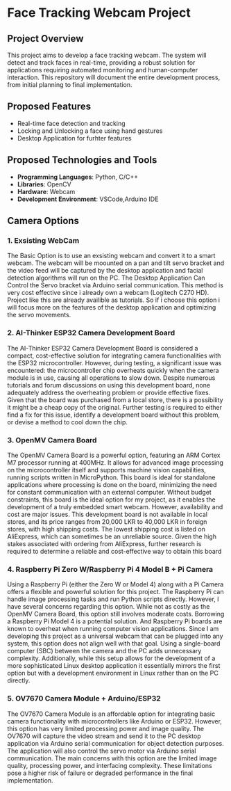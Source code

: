 # Face Tracking Webcam Project

## Project Overview
This project aims to develop a face tracking webcam. The system will detect and track faces in real-time, providing a robust solution for applications requiring automated monitoring and human-computer interaction. This repository will document the entire development process, from initial planning to final implementation.

## Proposed Features
- Real-time face detection and tracking
- Locking and Unlocking a face using hand gestures
- Desktop Application for furhter features

## Proposed Technologies and Tools
- **Programming Languages**: Python, C/C++
- **Libraries**: OpenCV
- **Hardware**: Webcam
- **Development Environment**: VSCode,Arduino IDE

## Camera Options
### 1. Exsisting WebCam
The Basic Option is to use an exsisting webcam and convert it to a smart webcam. The webcam will be moounted on a pan and tilt servo bracket and the video feed will be captured by the desktop application and facial detection algorithms will run on the PC. The Desktop Application Can Control the Servo bracket via Arduino serial communication. This method is very cost effective since i already own a webcam (Logitech C270 HD). Project like this are already availible as tutorials. So if i choose this option i will focus more on the features of the desktop application and optimizing the servo movements.

### 2. AI-Thinker ESP32 Camera Development Board
The AI-Thinker ESP32 Camera Development Board is considered a compact, cost-effective solution for integrating camera functionalities with the ESP32 microcontroller. However, during testing, a significant issue was encountered: the microcontroller chip overheats quickly when the camera module is in use, causing all operations to slow down. Despite numerous tutorials and forum discussions on using this development board, none adequately address the overheating problem or provide effective fixes. Given that the board was purchased from a local store, there is a possibility it might be a cheap copy of the original. Further testing is required to either find a fix for this issue, identify a development board without this problem, or devise a method to cool down the chip.

### 3. OpenMV Camera Board
The OpenMV Camera Board is a powerful option, featuring an ARM Cortex M7 processor running at 400MHz. It allows for advanced image processing on the microcontroller itself and supports machine vision capabilities, running scripts written in MicroPython. This board is ideal for standalone applications where processing is done on the board, minimizing the need for constant communication with an external computer. Without budget constraints, this board is the ideal option for my project, as it enables the development of a truly embedded smart webcam.
However, availability and cost are major issues. This development board is not available in local stores, and its price ranges from 20,000 LKR to 40,000 LKR in foreign stores, with high shipping costs. The lowest shipping cost is listed on AliExpress, which can sometimes be an unreliable source. Given the high stakes associated with ordering from AliExpress, further research is required to determine a reliable and cost-effective way to obtain this board

### 4. Raspberry Pi Zero W/Raspberry Pi 4 Model B + Pi Camera
Using a Raspberry Pi (either the Zero W or Model 4) along with a Pi Camera offers a flexible and powerful solution for this project. The Raspberry Pi can handle image processing tasks and run Python scripts directly. However, I have several concerns regarding this option. While not as costly as the OpenMV Camera Board, this option still involves moderate costs. Borrowing a Raspberry Pi Model 4 is a potential solution. And Raspberry Pi boards are known to overheat when running computer vision applications.
Since I am developing this project as a universal webcam that can be plugged into any system, this option does not align well with that goal. Using a single-board computer (SBC) between the camera and the PC adds unnecessary complexity. Additionally, while this setup allows for the development of a more sophisticated Linux desktop application it essentially mirrors the first option but with a development environment in Linux rather than on the PC directly.

### 5. OV7670 Camera Module + Arduino/ESP32
The OV7670 Camera Module is an affordable option for integrating basic camera functionality with microcontrollers like Arduino or ESP32. However, this option has very limited processing power and image quality. The OV7670 will capture the video stream and send it to the PC desktop application via Arduino serial communication for object detection purposes. The application will also control the servo motor via Arduino serial communication.
The main concerns with this option are the limited image quality, processing power, and interfacing complexity. These limitations pose a higher risk of failure or degraded performance in the final implementation.
